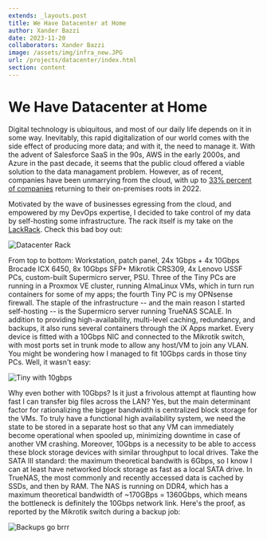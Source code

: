 ```yaml
---
extends: _layouts.post 
title: We Have Datacenter at Home 
author: Xander Bazzi
date: 2023-11-20
collaborators: Xander Bazzi
image: /assets/img/infra_new.JPG
url: /projects/datacenter/index.html
section: content
---
```



# We Have Datacenter at Home

Digital technology is ubiquitous, and most of our daily life depends on it in some way.
Inevitably, this rapid digitalization of our world comes with the side effect of producing more data; and with it, the need to manage it. With the advent of Salesforce SaaS in the 90s, AWS in the early 2000s, and Azure in the past decade, it seems that the public cloud offered a viable solution to the data managament problem. However, as of recent, companies have been unmarrying from the cloud, with up to [33% percent of companies](https://journal.uptimeinstitute.com/high-costs-drive-cloud-repatriation-but-impact-is-overstated/) returning to their on-premises roots in 2022.

Motivated by the wave of businesses egressing from the cloud, and empowered by my DevOps expertise, I decided to take control of my data by self-hosting some infrastructure. The rack itself is my take on the [LackRack](https://wiki.eth0.nl/index.php/LackRack). Check this bad boy out:

![Datacenter Rack](/assets/img/infra_new.JPG)

From top to bottom: Workstation, patch panel, 24x 1Gbps + 4x 10Gbps Brocade ICX 6450, 8x 10Gbps SFP+ Mikrotik CRS309, 4x Lenovo USSF PCs, custom-built Supermicro server, PSU. Three of the Tiny PCs are running in a Proxmox VE cluster, running AlmaLinux VMs, which in turn run containers for some of my apps; the fourth Tiny PC is my OPNsense firewall. The staple of the infrastructure -- and the main reason I started self-hosting -- is the Supermicro server running TrueNAS SCALE. In addition to providing high-availability, multi-level caching, redundancy, and backups, it also runs several containers through the iX Apps market. Every device is fitted with a 10Gbps NIC and connected to the Mikrotik switch, with most ports set in trunk mode to allow any host/VM to join any VLAN. You might be wondering how I managed to fit 10Gbps cards in those tiny PCs. Well, it wasn't easy:

![Tiny with 10gbps](/assets/img/dc2.JPG)

Why even bother with 10Gbps? Is it just a frivolous attempt at flaunting how fast I can transfer big files across the LAN? Yes, but the main determinant factor for rationalizing the bigger bandwidth is centralized block storage for the VMs. To truly have a functional high availability system, we need the state to be stored in a separate host so that any VM can immediately become operational when spooled up, minimizing downtime in case of another VM crashing. Moreover, 10Gbps is a necessity to be able to access these block storage devices with similar throughput to local drives. Take the SATA III standard: the maximum theoretical bandwith is 6Gbps, so I know I can at least have networked block storage as fast as a local SATA drive. In TrueNAS, the most commonly and recently accessed data is cached by SSDs, and then by RAM. The NAS is running on DDR4, which has a maximum theoretical bandwidth of ~170GBps = 1360Gbps, which means the bottleneck is definitely the 10Gbps network link. Here's the proof, as reported by the Mikrotik switch during a backup job:

![Backups go brrr](/assets/img/bandwidth.png)